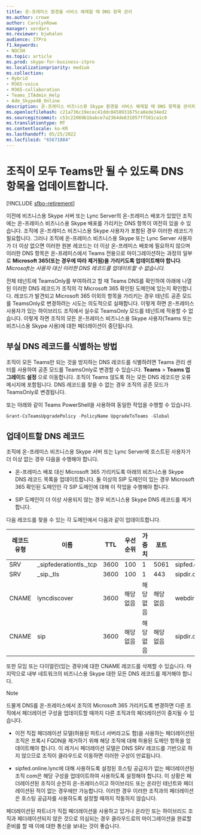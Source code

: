 ```yaml
---
title: 온-프레미스 환경을 서비스 해제할 때 DNS 항목 관리
ms.author: crowe
author: CarolynRowe
manager: serdars
ms.reviewer: bjwhalen
audience: ITPro
f1.keywords:
- NOCSH
ms.topic: article
ms.prod: skype-for-business-itpro
ms.localizationpriority: medium
ms.collection:
- Hybrid
- M365-voice
- M365-collaboration
- Teams_ITAdmin_Help
- Adm_Skype4B_Online
description: 온-프레미스 비즈니스용 Skype 환경을 서비스 해제할 때 DNS 항목을 관리하는 방법에 대한 지침입니다.
ms.openlocfilehash: c21a736c19ecec41ddc0458931675ca8ede34ed2
ms.sourcegitcommit: c53c22069b1babce7a2364de631057ff501ca1c0
ms.translationtype: MT
ms.contentlocale: ko-KR
ms.lasthandoff: 05/25/2022
ms.locfileid: "65671884"
---
```

# <a name="update-dns-entries-to-enable-your-organization-to-be-all-teams-only"></a>조직이 모두 Teams만 될 수 있도록 DNS 항목을 업데이트합니다.

[!INCLUDE [sfbo-retirement](../../Hub/includes/sfbo-retirement.md)]

이전에 비즈니스용 Skype 서버 또는 Lync Server의 온-프레미스 배포가 있었던 조직에는 온-프레미스 비즈니스용 Skype 배포를 가리키는 DNS 항목이 여전히 있을 수 있습니다. 조직에 온-프레미스 비즈니스용 Skype 사용자가 포함된 경우 이러한 레코드가 필요합니다. 그러나 조직에 온-프레미스 비즈니스용 Skype 또는 Lync Server 사용자가 더 이상 없으면 이러한 원본 레코드는 더 이상 온-프레미스 배포에 필요하지 않으며 이러한 DNS 항목은 온-프레미스에서 Teams 전용으로 마이그레이션하는 과정의 일부로 **Microsoft 365(또는 경우에 따라 제거됨)을 가리키도록 업데이트해야 합니다**. *Microsoft는 사용자 대신 이러한 DNS 레코드를 업데이트할 수 없습니다.*

전체 테넌트에 TeamsOnly를 부여하려고 할 때 Teams DNS를 확인하여 아래에 나열된 이러한 DNS 레코드가 조직의 각 Microsoft 365 확인된 도메인에 있는지 확인합니다. 레코드가 발견되고 Microsoft 365 이외의 항목을 가리키는 경우 테넌트 공존 모드를 TeamsOnly로 변경하려는 시도는 의도적으로 실패합니다. 이렇게 하면 온-프레미스 사용자가 있는 하이브리드 조직에서 실수로 TeamsOnly 모드를 테넌트에 적용할 수 없습니다. 이렇게 하면 조직의 모든 온-프레미스 비즈니스용 Skype 사용자(Teams 또는 비즈니스용 Skype 사용)에 대한 페더레이션이 중단됩니다.

## <a name="how-to-identify-stale-dns-records"></a>부실 DNS 레코드를 식별하는 방법

조직이 모든 Teams만 되는 것을 방지하는 DNS 레코드를 식별하려면 Teams 관리 센터를 사용하여 공존 모드를 TeamsOnly로 변경할 수 있습니다. **Teams** >  **Teams 업그레이드 설정** 으로 이동합니다. 조직이 Teams 않도록 하는 모든 DNS 레코드만 오류 메시지에 포함됩니다.  DNS 레코드를 찾을 수 없는 경우 조직의 공존 모드가 TeamsOnly로 변경됩니다.

또는 아래와 같이 Teams PowerShell을 사용하여 동일한 작업을 수행할 수 있습니다.

   ```PowerShell
   Grant-CsTeamsUpgradePolicy -PolicyName UpgradeToTeams -Global
   ```

## <a name="dns-records-to-be-updated"></a>업데이트할 DNS 레코드

조직에 온-프레미스 비즈니스용 Skype 서버 또는 Lync Server에 호스트된 사용자가 더 이상 없는 경우 다음을 수행해야 합니다.

- 온-프레미스 배포 대신 Microsoft 365 가리키도록 아래의 비즈니스용 Skype DNS 레코드 목록을 업데이트합니다. 둘 이상의 SIP 도메인이 있는 경우 Microsoft 365 확인된 도메인인 각 SIP 도메인에 대해 이 작업을 수행해야 합니다.

- SIP 도메인이 더 이상 사용되지 않는 경우 비즈니스용 Skype DNS 레코드를 제거합니다.

다음 레코드를 찾을 수 있는 각 도메인에서 다음과 같이 업데이트합니다.

|레코드 유형|이름|TTL|우선 순위|가중치|포트|값|
|---|---|---|---|---|---|---|
|SRV|_sipfederationtls._tcp|3600|100|1|5061|sipfed.online.lync.com|
|SRV|_sip._tls|3600|100|1|443|sipdir.online.lync.com|
|CNAME|lyncdiscover|3600|해당 없음|해당 없음|해당 없음|webdir.online.lync.com|
|CNAME|sip|3600|해당 없음|해당 없음|해당 없음|sipdir.online.lync.com|

또한 모임 또는 다이얼린(있는 경우)에 대한 CNAME 레코드를 삭제할 수 있습니다. 마지막으로 내부 네트워크의 비즈니스용 Skype 대한 모든 DNS 레코드를 제거해야 합니다.

> [!NOTE]
> 드물게 DNS를 온-프레미스에서 조직의 Microsoft 365 가리키도록 변경하면 다른 조직에서 페더레이션 구성을 업데이트할 때까지 다른 조직과의 페더레이션이 중지될 수 있습니다.
>
> - 이전 직접 페더레이션 모델(허용된 파트너 서버라고도 함)을 사용하는 페더레이션된 조직은 프록시 FQDN을 제거하기 위해 해당 조직에 대해 허용된 도메인 항목을 업데이트해야 합니다. 이 레거시 페더레이션 모델은 DNS SRV 레코드를 기반으로 하지 않으므로 조직이 클라우드로 이동하면 이러한 구성이 만료됩니다.
>
> - sipfed.online.lync<span>에 대해 사용하도록 설정된 호스팅 공급자가 없는 페더레이션된 조직 com은 해당 구성을 업데이트하여 사용하도록 설정해야 합니다. 이 상황은 페더레이션된 조직이 순전히 온-프레미스이고 하이브리드 또는 온라인 테넌트와 페더레이션된 적이 없는 경우에만 가능합니다. 이러한 경우 이러한 조직과의 페더레이션은 호스팅 공급자를 사용하도록 설정할 때까지 작동하지 않습니다.
>
> 페더레이션된 파트너가 직접 페더레이션을 사용하고 있거나 온라인 또는 하이브리드 조직과 페더레이션되지 않은 것으로 의심되는 경우 클라우드로의 마이그레이션을 완료할 준비를 할 때 이에 대한 통신을 보내는 것이 좋습니다.
